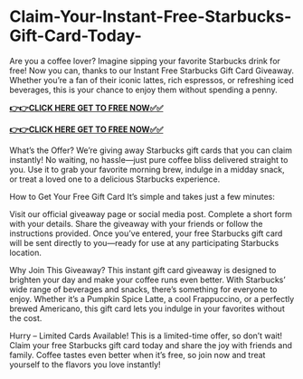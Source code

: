 # Claim-Your-Instant-Free-Starbucks-Gift-Card-Today-

Are you a coffee lover? Imagine sipping your favorite Starbucks drink for free! Now you can, thanks to our Instant Free Starbucks Gift Card Giveaway. Whether you’re a fan of their iconic lattes, rich espressos, or refreshing iced beverages, this is your chance to enjoy them without spending a penny.

[**👉👉CLICK HERE GET TO FREE NOW✅✅**](https://free-gift-card.raj-solution.com/958f890)

[**👉👉CLICK HERE GET TO FREE NOW✅✅**](https://free-gift-card.raj-solution.com/958f890)

What’s the Offer?
We’re giving away Starbucks gift cards that you can claim instantly! No waiting, no hassle—just pure coffee bliss delivered straight to you. Use it to grab your favorite morning brew, indulge in a midday snack, or treat a loved one to a delicious Starbucks experience.

How to Get Your Free Gift Card
It’s simple and takes just a few minutes:

Visit our official giveaway page or social media post.
Complete a short form with your details.
Share the giveaway with your friends or follow the instructions provided.
Once you’ve entered, your free Starbucks gift card will be sent directly to you—ready for use at any participating Starbucks location.

Why Join This Giveaway?
This instant gift card giveaway is designed to brighten your day and make your coffee runs even better. With Starbucks’ wide range of beverages and snacks, there’s something for everyone to enjoy. Whether it’s a Pumpkin Spice Latte, a cool Frappuccino, or a perfectly brewed Americano, this gift card lets you indulge in your favorites without the cost.

Hurry – Limited Cards Available!
This is a limited-time offer, so don’t wait! Claim your free Starbucks gift card today and share the joy with friends and family. Coffee tastes even better when it’s free, so join now and treat yourself to the flavors you love instantly!
